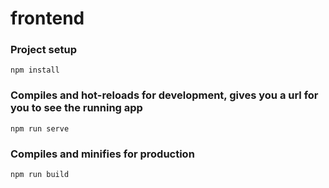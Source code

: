# frontend

### Project setup
```
npm install
```

### Compiles and hot-reloads for development, gives you a url for you to see the running app
```
npm run serve
```

### Compiles and minifies for production
```
npm run build
```
